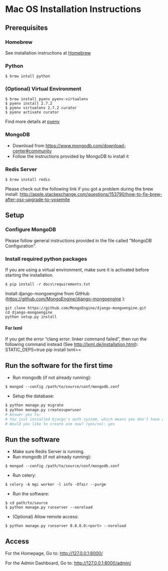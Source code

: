 # Mac OS Installation Instructions

## Prerequisites

### Homebrew
See installation instructions at [Homebrew](http://brew.sh)


### Python
```
$ brew intall python
```

### (Optional) Virtual Environment
```
$ brew install pyenv pyenv-virtualenv
$ pyenv install 2.7.2
$ pyenv virtualenv 2.7.2 curator
$ pyenv activate curator
```
Find more details at [pyenv](https://github.com/yyuu/pyenv)

### MongoDB
- Download from https://www.mongodb.com/download-center#community
- Follow the instructions provided by MongoDB to install it

### Redis Server
```
$ brew install redis
```
Please check out the following link if you got a problem during the brew install:
http://apple.stackexchange.com/questions/153790/how-to-fix-brew-after-osx-upgrade-to-yosemite

## Setup

### Configure MongoDB
Please follow general instructions provided in the file called "MongoDB Configuration".

### Install required python packages
If you are using a virtual environment, make sure it is activated before starting the installation. 
```
$ pip install -r docs\requirements.txt
```
Install django-mongoengine from GitHub (https://github.com/MongoEngine/django-mongoengine ):
```
git clone https://github.com/MongoEngine/django-mongoengine.git
cd django-mongoengine
python setup.py install
```

#### For lxml
If you get the error “clang error: linker command failed”, then run the following command instead (See http://lxml.de/installation.html):
STATIC_DEPS=true pip install lxml==<version>

## Run the software for the first time
- Run mongodb (if not already running):
```
$ mongod --config /path/to/source/conf/mongodb.conf
```
- Setup the database:
```bash
$ python manage.py migrate
$ python manage.py createsuperuser
# Answer yes to:
# You just installed Django's auth system, which means you don't have any superusers defined.
# Would you like to create one now? (yes/no): yes
```

## Run the software
- Make sure Redis Server is running.
- Run mongodb (if not already running):
```
$ mongod --config /path/to/source/conf/mongodb.conf
```
- Run celery:
```
$ celery -A mgi worker -l info -Ofair --purge
```
- Run the software:
```
$ cd path/to/source
$ python manage.py runserver --noreload
```
- (Optional) Allow remote access:
```
$ python manage.py runserver 0.0.0.0:<port> --noreload
```

## Access
For the Homepage, Go to:  http://127.0.0.1:8000/

For the Admin Dashboard, Go to:  http://127.0.0.1:8000/admin/ 
